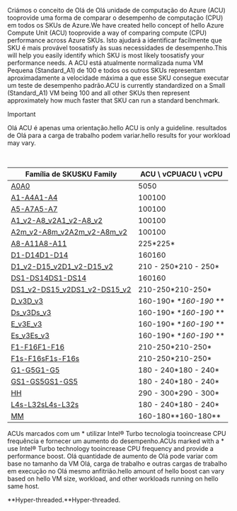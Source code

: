 



<span data-ttu-id="c62c9-101">Criámos o conceito de Olá de Olá unidade de computação do Azure (ACU) tooprovide uma forma de comparar o desempenho de computação (CPU) em todos os SKUs de Azure.</span><span class="sxs-lookup"><span data-stu-id="c62c9-101">We have created hello concept of hello Azure Compute Unit (ACU) tooprovide a way of comparing compute (CPU) performance across Azure SKUs.</span></span> <span data-ttu-id="c62c9-102">Isto ajudará a identificar facilmente que SKU é mais provável toosatisfy às suas necessidades de desempenho.</span><span class="sxs-lookup"><span data-stu-id="c62c9-102">This will help you easily identify which SKU is most likely toosatisfy your performance needs.</span></span>  <span data-ttu-id="c62c9-103">A ACU está atualmente normalizada numa VM Pequena (Standard_A1) de 100 e todos os outros SKUs representam aproximadamente a velocidade máxima a que esse SKU consegue executar um teste de desempenho padrão.</span><span class="sxs-lookup"><span data-stu-id="c62c9-103">ACU is currently standardized on a Small (Standard_A1) VM being 100 and all other SKUs then represent approximately how much faster that SKU can run a standard benchmark.</span></span> 

> [!IMPORTANT]
> <span data-ttu-id="c62c9-104">Olá ACU é apenas uma orientação.</span><span class="sxs-lookup"><span data-stu-id="c62c9-104">hello ACU is only a guideline.</span></span>  <span data-ttu-id="c62c9-105">resultados de Olá para a carga de trabalho podem variar.</span><span class="sxs-lookup"><span data-stu-id="c62c9-105">hello results for your workload may vary.</span></span> 
> 
> 

<br>

| <span data-ttu-id="c62c9-106">Família de SKU</span><span class="sxs-lookup"><span data-stu-id="c62c9-106">SKU Family</span></span> | <span data-ttu-id="c62c9-107">ACU \ vCPU</span><span class="sxs-lookup"><span data-stu-id="c62c9-107">ACU \ vCPU</span></span> |
| --- | --- |
| [<span data-ttu-id="c62c9-108">A0</span><span class="sxs-lookup"><span data-stu-id="c62c9-108">A0</span></span>](../articles/virtual-machines/windows/sizes-general.md) |<span data-ttu-id="c62c9-109">50</span><span class="sxs-lookup"><span data-stu-id="c62c9-109">50</span></span> |
| [<span data-ttu-id="c62c9-110">A1-A4</span><span class="sxs-lookup"><span data-stu-id="c62c9-110">A1-A4</span></span>](../articles/virtual-machines/windows/sizes-general.md) |<span data-ttu-id="c62c9-111">100</span><span class="sxs-lookup"><span data-stu-id="c62c9-111">100</span></span> |
| [<span data-ttu-id="c62c9-112">A5-A7</span><span class="sxs-lookup"><span data-stu-id="c62c9-112">A5-A7</span></span>](../articles/virtual-machines/windows/sizes-general.md) |<span data-ttu-id="c62c9-113">100</span><span class="sxs-lookup"><span data-stu-id="c62c9-113">100</span></span> |
| [<span data-ttu-id="c62c9-114">A1_v2-A8_v2</span><span class="sxs-lookup"><span data-stu-id="c62c9-114">A1_v2-A8_v2</span></span>](../articles/virtual-machines/windows/sizes-general.md) |<span data-ttu-id="c62c9-115">100</span><span class="sxs-lookup"><span data-stu-id="c62c9-115">100</span></span> |
| [<span data-ttu-id="c62c9-116">A2m_v2-A8m_v2</span><span class="sxs-lookup"><span data-stu-id="c62c9-116">A2m_v2-A8m_v2</span></span>](../articles/virtual-machines/windows/sizes-general.md) |<span data-ttu-id="c62c9-117">100</span><span class="sxs-lookup"><span data-stu-id="c62c9-117">100</span></span> |
| [<span data-ttu-id="c62c9-118">A8-A11</span><span class="sxs-lookup"><span data-stu-id="c62c9-118">A8-A11</span></span>](../articles/virtual-machines/windows/sizes-hpc.md) |<span data-ttu-id="c62c9-119">225*</span><span class="sxs-lookup"><span data-stu-id="c62c9-119">225*</span></span> |
| [<span data-ttu-id="c62c9-120">D1-D14</span><span class="sxs-lookup"><span data-stu-id="c62c9-120">D1-D14</span></span>](../articles/virtual-machines/windows/sizes-general.md) |<span data-ttu-id="c62c9-121">160</span><span class="sxs-lookup"><span data-stu-id="c62c9-121">160</span></span> |
| [<span data-ttu-id="c62c9-122">D1_v2-D15_v2</span><span class="sxs-lookup"><span data-stu-id="c62c9-122">D1_v2-D15_v2</span></span>](../articles/virtual-machines/windows/sizes-general.md) |<span data-ttu-id="c62c9-123">210 - 250*</span><span class="sxs-lookup"><span data-stu-id="c62c9-123">210 - 250*</span></span> |
| [<span data-ttu-id="c62c9-124">DS1-DS14</span><span class="sxs-lookup"><span data-stu-id="c62c9-124">DS1-DS14</span></span>](../articles/virtual-machines/virtual-machines-windows-sizes-memory.md) |<span data-ttu-id="c62c9-125">160</span><span class="sxs-lookup"><span data-stu-id="c62c9-125">160</span></span> |
| [<span data-ttu-id="c62c9-126">DS1_v2-DS15_v2</span><span class="sxs-lookup"><span data-stu-id="c62c9-126">DS1_v2-DS15_v2</span></span>](../articles/virtual-machines/virtual-machines-windows-sizes-memory.md) |<span data-ttu-id="c62c9-127">210-250*</span><span class="sxs-lookup"><span data-stu-id="c62c9-127">210-250*</span></span> |
| [<span data-ttu-id="c62c9-128">D_v3</span><span class="sxs-lookup"><span data-stu-id="c62c9-128">D_v3</span></span>](../articles/virtual-machines/virtual-machines-windows-sizes-general.md) |<span data-ttu-id="c62c9-129">160-190* **</span><span class="sxs-lookup"><span data-stu-id="c62c9-129">160-190* **</span></span> |
| [<span data-ttu-id="c62c9-130">Ds_v3</span><span class="sxs-lookup"><span data-stu-id="c62c9-130">Ds_v3</span></span>](../articles/virtual-machines/virtual-machines-windows-sizes-general.md) |<span data-ttu-id="c62c9-131">160-190* **</span><span class="sxs-lookup"><span data-stu-id="c62c9-131">160-190* **</span></span> |
| [<span data-ttu-id="c62c9-132">E_v3</span><span class="sxs-lookup"><span data-stu-id="c62c9-132">E_v3</span></span>](../articles/virtual-machines/virtual-machines-windows-sizes-memory.md) |<span data-ttu-id="c62c9-133">160-190* **</span><span class="sxs-lookup"><span data-stu-id="c62c9-133">160-190* **</span></span> |
| [<span data-ttu-id="c62c9-134">Es_v3</span><span class="sxs-lookup"><span data-stu-id="c62c9-134">Es_v3</span></span>](../articles/virtual-machines/virtual-machines-windows-sizes-memory.md) |<span data-ttu-id="c62c9-135">160-190* **</span><span class="sxs-lookup"><span data-stu-id="c62c9-135">160-190* **</span></span> |
| [<span data-ttu-id="c62c9-136">F1-F16</span><span class="sxs-lookup"><span data-stu-id="c62c9-136">F1-F16</span></span>](../articles/virtual-machines/windows/sizes-compute.md) |<span data-ttu-id="c62c9-137">210-250*</span><span class="sxs-lookup"><span data-stu-id="c62c9-137">210-250*</span></span> |
| [<span data-ttu-id="c62c9-138">F1s-F16s</span><span class="sxs-lookup"><span data-stu-id="c62c9-138">F1s-F16s</span></span>](../articles/virtual-machines/windows/sizes-compute.md) |<span data-ttu-id="c62c9-139">210-250*</span><span class="sxs-lookup"><span data-stu-id="c62c9-139">210-250*</span></span> |
| [<span data-ttu-id="c62c9-140">G1-G5</span><span class="sxs-lookup"><span data-stu-id="c62c9-140">G1-G5</span></span>](../articles/virtual-machines/virtual-machines-windows-sizes-memory.md) |<span data-ttu-id="c62c9-141">180 - 240*</span><span class="sxs-lookup"><span data-stu-id="c62c9-141">180 - 240*</span></span> |
| [<span data-ttu-id="c62c9-142">GS1-GS5</span><span class="sxs-lookup"><span data-stu-id="c62c9-142">GS1-GS5</span></span>](../articles/virtual-machines/virtual-machines-windows-sizes-memory.md) |<span data-ttu-id="c62c9-143">180 - 240*</span><span class="sxs-lookup"><span data-stu-id="c62c9-143">180 - 240*</span></span> |
| [<span data-ttu-id="c62c9-144">H</span><span class="sxs-lookup"><span data-stu-id="c62c9-144">H</span></span>](../articles/virtual-machines/windows/sizes-hpc.md) |<span data-ttu-id="c62c9-145">290 - 300*</span><span class="sxs-lookup"><span data-stu-id="c62c9-145">290 - 300*</span></span> |
| [<span data-ttu-id="c62c9-146">L4s-L32s</span><span class="sxs-lookup"><span data-stu-id="c62c9-146">L4s-L32s</span></span>](../articles/virtual-machines/windows/sizes-storage.md) |<span data-ttu-id="c62c9-147">180 - 240*</span><span class="sxs-lookup"><span data-stu-id="c62c9-147">180 - 240*</span></span> |
| [<span data-ttu-id="c62c9-148">M</span><span class="sxs-lookup"><span data-stu-id="c62c9-148">M</span></span>](../articles/virtual-machines/virtual-machines-windows-sizes-memory.md) | <span data-ttu-id="c62c9-149">160-180**</span><span class="sxs-lookup"><span data-stu-id="c62c9-149">160-180**</span></span> |

<span data-ttu-id="c62c9-150">ACUs marcados com um * utilizar Intel® Turbo tecnologia tooincrease CPU frequência e fornecer um aumento do desempenho.</span><span class="sxs-lookup"><span data-stu-id="c62c9-150">ACUs marked with a * use Intel® Turbo technology tooincrease CPU frequency and provide a performance boost.</span></span>  <span data-ttu-id="c62c9-151">Olá quantidade de aumento de Olá pode variar com base no tamanho da VM Olá, carga de trabalho e outras cargas de trabalho em execução no Olá mesmo anfitrião.</span><span class="sxs-lookup"><span data-stu-id="c62c9-151">hello amount of hello boost can vary based on hello VM size, workload, and other workloads running on hello same host.</span></span>

<span data-ttu-id="c62c9-152">**Hyper-threaded.</span><span class="sxs-lookup"><span data-stu-id="c62c9-152">**Hyper-threaded.</span></span> 
